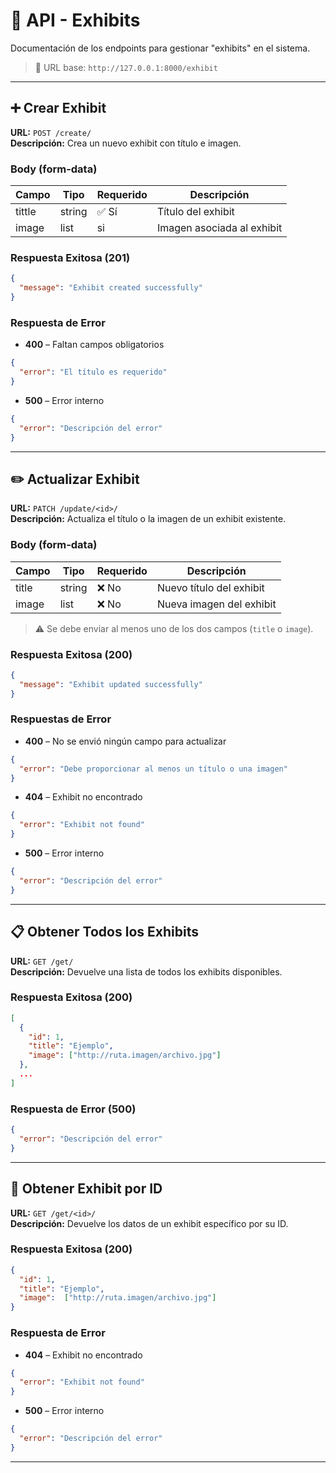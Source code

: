 # 📄 API - Exhibits

Documentación de los endpoints para gestionar "exhibits" en el sistema.

> 🧩 URL base: `http://127.0.0.1:8000/exhibit`

---

## ➕ Crear Exhibit

**URL:** `POST /create/`  
**Descripción:** Crea un nuevo exhibit con título e imagen.

### Body (form-data)

| Campo  | Tipo     | Requerido | Descripción                     |
|--------|----------|-----------|---------------------------------|
| tittle | string   | ✅ Sí      | Título del exhibit              |
| image  | list     |si         | Imagen asociada al exhibit      |

### Respuesta Exitosa (201)

```json
{
  "message": "Exhibit created successfully"
}
```

### Respuesta de Error

- **400** – Faltan campos obligatorios

```json
{
  "error": "El título es requerido"
}
```

- **500** – Error interno

```json
{
  "error": "Descripción del error"
}
```

---

## ✏️ Actualizar Exhibit

**URL:** `PATCH /update/<id>/`  
**Descripción:** Actualiza el título o la imagen de un exhibit existente.

### Body (form-data)

| Campo  | Tipo   | Requerido | Descripción                        |
|--------|--------|-----------|------------------------------------|
| title  | string | ❌ No      | Nuevo título del exhibit           |
| image  | list  | ❌ No      | Nueva imagen del exhibit           |

> ⚠️ Se debe enviar al menos uno de los dos campos (`title` o `image`).

### Respuesta Exitosa (200)

```json
{
  "message": "Exhibit updated successfully"
}
```

### Respuestas de Error

- **400** – No se envió ningún campo para actualizar

```json
{
  "error": "Debe proporcionar al menos un título o una imagen"
}
```

- **404** – Exhibit no encontrado

```json
{
  "error": "Exhibit not found"
}
```

- **500** – Error interno

```json
{
  "error": "Descripción del error"
}
```

---

## 📋 Obtener Todos los Exhibits

**URL:** `GET /get/`  
**Descripción:** Devuelve una lista de todos los exhibits disponibles.

### Respuesta Exitosa (200)

```json
[
  {
    "id": 1,
    "title": "Ejemplo",
    "image": ["http://ruta.imagen/archivo.jpg"]
  },
  ...
]
```

### Respuesta de Error (500)

```json
{
  "error": "Descripción del error"
}
```

---

## 🔎 Obtener Exhibit por ID

**URL:** `GET /get/<id>/`  
**Descripción:** Devuelve los datos de un exhibit específico por su ID.

### Respuesta Exitosa (200)

```json
{
  "id": 1,
  "title": "Ejemplo",
  "image":  ["http://ruta.imagen/archivo.jpg"]
}
```

### Respuesta de Error

- **404** – Exhibit no encontrado

```json
{
  "error": "Exhibit not found"
}
```

- **500** – Error interno

```json
{
  "error": "Descripción del error"
}
```

---